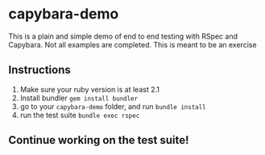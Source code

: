 # capybara-demo
This is a plain and simple demo of end to end testing with RSpec and Capybara. 
Not all examples are completed. This is meant to be an exercise

## Instructions
1. Make sure your ruby version is at least 2.1
2. Install bundler `gem install bundler`
3. go to your `capybara-demo` folder, and run `bundle install`
4. run the test suite `bundle exec rspec`


## Continue working on the test suite!